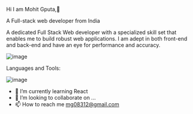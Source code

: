 Hi I am Mohit Gputa,👏

A Full-stack web developer from India

A dedicated Full Stack Web developer with a specialized skill set that enables me to build robust web applications. I am adept in both front-end and back-end and have an eye for performance and accuracy.



![image](https://user-images.githubusercontent.com/87434625/153193615-25457331-7ad9-4ca3-ad04-3136d1c1a845.png)


Languages and Tools:

![image](https://user-images.githubusercontent.com/87434625/153200429-33996c3d-2dcb-4d03-980f-caa66a97641d.png)

- 🌱 I’m currently learning React
- 💞️ I’m looking to collaborate on ...
- 📫 How to reach me mg08312@gmail.com

<!---
12Mohit-Gupta/12Mohit-Gupta is a ✨ special ✨ repository because its `README.md` (this file) appears on your GitHub profile.
You can click the Preview link to take a look at your changes.
--->

